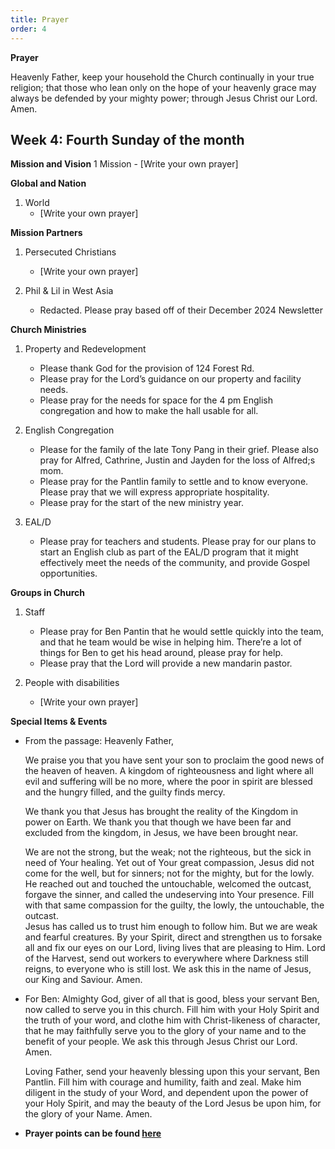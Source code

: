 ```yaml
---
title: Prayer
order: 4
---
```

**Prayer**

Heavenly Father, keep your household the Church continually in your true religion; that those who lean only on the hope of your heavenly grace may always be defended by your mighty power; through Jesus Christ our Lord. Amen.


## Week 4: Fourth Sunday of the month


**Mission and Vision**
1 Mission
    - [Write your own prayer]
  
**Global and Nation**
1. World
   - [Write your own prayer]
  
**Mission Partners**
1. Persecuted Christians
    - [Write your own prayer]

2. Phil & Lil in West Asia
   - Redacted. Please pray based off of their December 2024 Newsletter



**Church Ministries**
1. Property and Redevelopment
    - Please thank God for the provision of 124 Forest Rd.
    - Please pray for the Lord’s guidance on our property and facility needs.
    - Please pray for the needs for space for the 4 pm English congregation and how to make the hall usable for all. 

2. English Congregation
    - Please for the family of the late Tony Pang in their grief. Please also pray for Alfred, Cathrine, Justin and Jayden for the loss of Alfred;s mom.
    - Please pray for the Pantlin family to settle and to know everyone. Please pray that we will express appropriate hospitality.
    - Please pray for the start of the new ministry year. 
  
3. EAL/D
   - Please pray for teachers and students. Please pray for our plans to start an English club as part of the EAL/D program that it might effectively meet the needs of the community, and provide Gospel opportunities. 

**Groups in Church**
1. Staff
    - Please pray for Ben Pantin that he would settle quickly into the team, and that he team would be wise in helping him. There’re a lot of things for Ben to get his head around, please pray for help.
    - Please pray that the Lord will provide a new mandarin pastor. 



2. People with disabilities
    - [Write your own prayer]



**Special Items & Events**  
- From the passage:
    Heavenly Father,
    
    We praise you that you have sent your son to proclaim the good news of the heaven of heaven. A kingdom of righteousness and light where all evil and suffering will be no more, where the poor in spirit are blessed and the hungry filled, and the guilty finds mercy. 
    
    We thank you that Jesus has brought the reality of the Kingdom in power on Earth. We thank you that though we have been far and excluded from the kingdom, in Jesus, we have been brought near. 
    
    We are not the strong, but the weak; not the righteous, but the sick in need of Your healing. Yet out of Your great compassion, Jesus did not come for the well, but for sinners; not for the mighty, but for the lowly. He reached out and touched the untouchable, welcomed the outcast, forgave the sinner, and called the undeserving into Your presence. 
    Fill with that same compassion for the guilty, the lowly, the untouchable, the outcast.  
    Jesus has called us to trust him enough to follow him. But we are weak and fearful creatures. By your Spirit, direct and strengthen us to forsake all and fix our eyes on our Lord, living lives that are pleasing to Him. 
    Lord of the Harvest, send out workers to everywhere where Darkness still reigns, to everyone who is still lost. 
    We ask this in the name of Jesus, our King and Saviour.
    Amen.

- For Ben: 
    Almighty God, giver of all that is good, bless your servant Ben, now called to serve you in this church. Fill him with your Holy Spirit and the truth of your word, and clothe him with Christ-likeness of character, that he may faithfully serve you to the glory of your name and to the benefit of your people. We ask this through Jesus Christ our Lord.  Amen. 
    
    Loving Father, send your heavenly blessing upon this your servant, Ben Pantlin. Fill him with courage and humility, faith and zeal. Make him diligent in the study of your Word, and dependent upon the power of your Holy Spirit, and may the beauty of the Lord Jesus be upon him, for the glory of your Name. Amen. 


- **Prayer points can be found [here](https://stgeorgeshurstville.org.au/prayer)**



